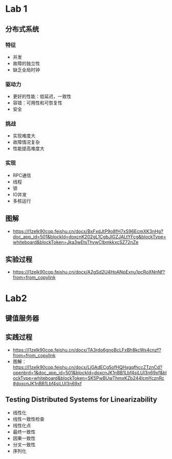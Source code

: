 
# Lab 1
## 分布式系统  
### 特征
* 并发
* 故障的独立性
* 缺乏全局时钟
### 驱动力
* 更好的性能：低延迟，一致性
* 容错：可用性和可恢复性
* 安全
### 挑战
* 实现难度大
* 故障情况复杂
* 性能提高难度大
### 实现
* RPC通信
* 线程
* 锁
* IO并发
* 多核运行

## 图解
* https://l1zelk90cop.feishu.cn/docx/BxFxdJtP9o8fH7xS96EcmXK3nHg?doc_app_id=501&blockId=doxcnK202gL1CgbJlGZJALtYFcg&blockType=whiteboard&blockToken=Jka3wEtsThvwClbmkkxcSZ72nZe

## 实验过程
* https://l1zelk90cop.feishu.cn/docx/A2gSd2U4HoANpExnu1pcRoXNnNf?from=from_copylink

# Lab2
## 键值服务器
## 实践过程 
* https://l1zelk90cop.feishu.cn/docx/TA3rdo6gnoBcLFxBh8kcWs4cnzf?from=from_copylink
* 图解：https://l1zelk90cop.feishu.cn/docx/LjGAdECg5ofHQHxgqfhccZTznCd?openbrd=1&doc_app_id=501&blockId=doxcnJK1nBB1Lbf4siLUI3n69xf&blockType=whiteboard&blockToken=SK5PwBUwThmxKZb244lcmYcznRc#doxcnJK1nBB1Lbf4siLUI3n69xf

## Testing Distributed Systems for Linearizability
* 线性化
* 线性一致性检查
* 线性化点
* 最终一致性
* 因果一致性
* 分叉一致性
* 序列化
